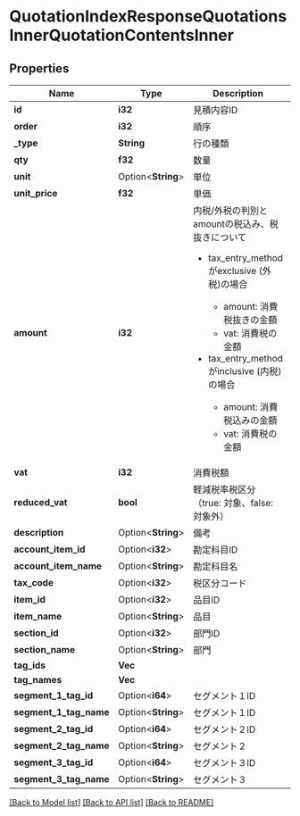# QuotationIndexResponseQuotationsInnerQuotationContentsInner

## Properties

Name | Type | Description | Notes
------------ | ------------- | ------------- | -------------
**id** | **i32** | 見積内容ID | 
**order** | **i32** | 順序 | 
**_type** | **String** | 行の種類 | 
**qty** | **f32** | 数量 | 
**unit** | Option<**String**> | 単位 | 
**unit_price** | **f32** | 単価 | 
**amount** | **i32** | 内税/外税の判別とamountの税込み、税抜きについて <ul> <li>tax_entry_methodがexclusive (外税)の場合</li> <ul> <li>amount: 消費税抜きの金額</li> <li>vat: 消費税の金額</li> </ul> <li>tax_entry_methodがinclusive (内税)の場合</li> <ul> <li>amount: 消費税込みの金額</li> <li>vat: 消費税の金額</li> </ul> </ul>  | 
**vat** | **i32** | 消費税額 | 
**reduced_vat** | **bool** | 軽減税率税区分（true: 対象、false: 対象外） | 
**description** | Option<**String**> | 備考 | 
**account_item_id** | Option<**i32**> | 勘定科目ID | 
**account_item_name** | Option<**String**> | 勘定科目名 | 
**tax_code** | Option<**i32**> | 税区分コード | 
**item_id** | Option<**i32**> | 品目ID | 
**item_name** | Option<**String**> | 品目 | 
**section_id** | Option<**i32**> | 部門ID | 
**section_name** | Option<**String**> | 部門 | 
**tag_ids** | **Vec<i32>** |  | 
**tag_names** | **Vec<String>** |  | 
**segment_1_tag_id** | Option<**i64**> | セグメント１ID | [optional]
**segment_1_tag_name** | Option<**String**> | セグメント１ID | [optional]
**segment_2_tag_id** | Option<**i64**> | セグメント２ID | [optional]
**segment_2_tag_name** | Option<**String**> | セグメント２ | [optional]
**segment_3_tag_id** | Option<**i64**> | セグメント３ID | [optional]
**segment_3_tag_name** | Option<**String**> | セグメント３ | [optional]

[[Back to Model list]](../README.md#documentation-for-models) [[Back to API list]](../README.md#documentation-for-api-endpoints) [[Back to README]](../README.md)



